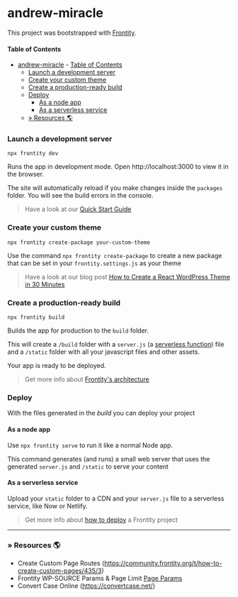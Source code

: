 # andrew-miracle

This project was bootstrapped with [Frontity](https://frontity.org/).

#### Table of Contents

- [andrew-miracle](#andrew-miracle)
      - [Table of Contents](#table-of-contents)
    - [Launch a development server](#launch-a-development-server)
    - [Create your custom theme](#create-your-custom-theme)
    - [Create a production-ready build](#create-a-production-ready-build)
    - [Deploy](#deploy)
      - [As a node app](#as-a-node-app)
      - [As a serverless service](#as-a-serverless-service)
    - [» Resources 🌎](#-resources-)

### Launch a development server

```
npx frontity dev
```

Runs the app in development mode. Open http://localhost:3000 to view it in the browser.

The site will automatically reload if you make changes inside the `packages` folder. You will see the build errors in the console.

> Have a look at our [Quick Start Guide](https://docs.frontity.org/getting-started/quick-start-guide)

### Create your custom theme

```
npx frontity create-package your-custom-theme
```

Use the command `npx frontity create-package` to create a new package that can be set in your `frontity.settings.js` as your theme

> Have a look at our blog post [How to Create a React WordPress Theme in 30 Minutes](https://frontity.org/blog/how-to-create-a-react-theme-in-30-minutes/)

### Create a production-ready build

```
npx frontity build
```

Builds the app for production to the `build` folder.

This will create a `/build` folder with a `server.js` (a [serverless function](https://vercel.com/docs/v2/serverless-functions/introduction)) file and a `/static` folder with all your javascript files and other assets.

Your app is ready to be deployed.

> Get more info about [Frontity's architecture](https://docs.frontity.org/architecture)

### Deploy

With the files generated in the _build_ you can deploy your project

#### As a node app

Use `npx frontity serve` to run it like a normal Node app.

This command generates (and runs) a small web server that uses the generated `server.js` and `/static` to serve your content

#### As a serverless service

Upload your `static` folder to a CDN and your `server.js` file to a serverless service, like Now or Netlify.

> Get more info about [how to deploy](https://docs.frontity.org/deployment) a Frontity project

---

### » Resources 🌎

- Create Custom Page Routes  (<https://community.frontity.org/t/how-to-create-custom-pages/435/3>)
- Frontity WP-SOURCE Params & Page Limit [Page Params](https://docs.frontity.org/api-reference-1/wordpress-source#state-source-params)
- Convert Case Online (<https://convertcase.net/>)
